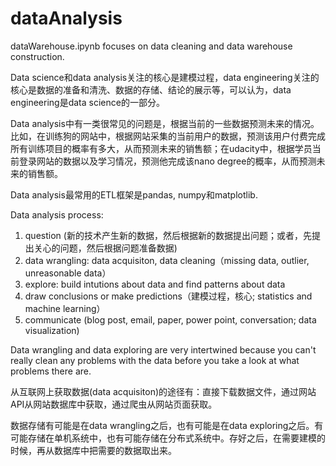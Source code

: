 # dataAnalysis
dataWarehouse.ipynb focuses on data cleaning and data warehouse construction.

Data science和data analysis关注的核心是建模过程，data engineering关注的核心是数据的准备和清洗、数据的存储、结论的展示等，可以认为，data engineering是data science的一部分。

Data analysis中有一类很常见的问题是，根据当前的一些数据预测未来的情况。比如，在训练狗的网站中，根据网站采集的当前用户的数据，预测该用户付费完成所有训练项目的概率有多大，从而预测未来的销售额；在udacity中，根据学员当前登录网站的数据以及学习情况，预测他完成该nano degree的概率，从而预测未来的销售额。

Data analysis最常用的ETL框架是pandas, numpy和matplotlib.

Data analysis process:

1. question (新的技术产生新的数据，然后根据新的数据提出问题；或者，先提出关心的问题，然后根据问题准备数据)
2. data wrangling: data acquisiton, data cleaning（missing data, outlier, unreasonable data）
3. explore: build intutions about data and find patterns about data
4. draw conclusions or make predictions（建模过程，核心; statistics and machine learning）
5. communicate (blog post, email, paper, power point, conversation; data visualization)

Data wrangling and data exploring are very intertwined because you can't really clean any problems with the data before you take a look at what problems there are.

从互联网上获取数据(data acquisiton)的途径有：直接下载数据文件，通过网站API从网站数据库中获取，通过爬虫从网站页面获取。

数据存储有可能是在data wrangling之后，也有可能是在data exploring之后。有可能存储在单机系统中，也有可能存储在分布式系统中。存好之后，在需要建模的时候，再从数据库中把需要的数据取出来。
